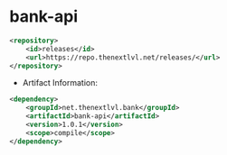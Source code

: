 # bank-api
```xml
<repository>
    <id>releases</id>
    <url>https://repo.thenextlvl.net/releases/</url>
</repository>
```
* Artifact Information:
```xml
<dependency>
    <groupId>net.thenextlvl.bank</groupId>
    <artifactId>bank-api</artifactId>
    <version>1.0.1</version>
    <scope>compile</scope>
</dependency>
 ```
